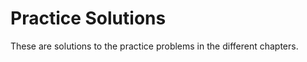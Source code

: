# Practice Solutions

These are solutions to the practice problems in the different chapters.

```{tableofcontents}
```
